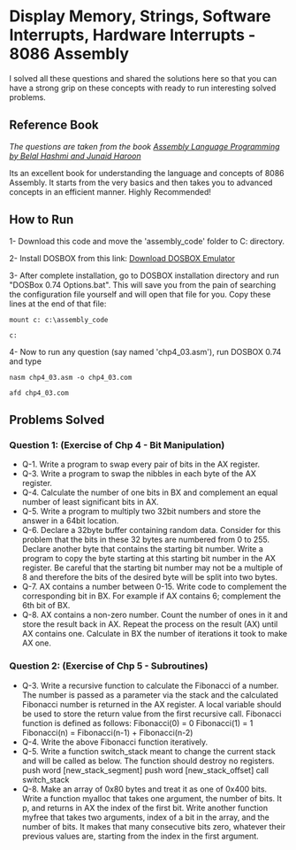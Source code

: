 # Display Memory, Strings, Software Interrupts, Hardware Interrupts - 8086 Assembly

I solved all these questions and shared the solutions here so that you can have a strong grip on these concepts with ready to run interesting solved problems.

## Reference Book

*The questions are taken from the book [Assembly Language Programming by Belal Hashmi and Junaid Haroon](https://onlinebookpoint.blogspot.com/2016/10/assembly-language-programming-delivered.html)*

Its an excellent book for understanding the language and concepts of 8086 Assembly. It starts from the very basics and then takes you to advanced concepts in an efficient manner. Highly Recommended!

## How to Run
1- Download this code and move the 'assembly_code' folder to C: directory.

2- Install DOSBOX from this link: [Download DOSBOX Emulator](https://www.dosbox.com/download.php?main=1)

3- After complete installation, go to DOSBOX installation directory and run "DOSBox 0.74 Options.bat". This will save you from the pain       of searching the configuration file yourself and will open that file for you.
Copy these lines at the end of that file:
```
mount c: c:\assembly_code 
```  
```
c:
```
4- Now to run any question (say named 'chp4_03.asm'), run DOSBOX 0.74 and type
```
nasm chp4_03.asm -o chp4_03.com  
```
```
afd chp4_03.com
```

## Problems Solved

### Question 1: (Exercise of Chp 4 - Bit Manipulation)
* Q-1. Write a program to swap every pair of bits in the AX register.
* Q-3. Write a program to swap the nibbles in each byte of the AX register.
* Q-4. Calculate the number of one bits in BX and complement an equal number of least significant bits in AX.
* Q-5. Write a program to multiply two 32bit numbers and store the answer in a 64bit location.
* Q-6. Declare a 32byte buffer containing random data. Consider for this problem that the bits in these 32 bytes are numbered from 0 to 255.     Declare another byte that contains the starting bit number. Write a program to copy the byte starting at this starting bit number in the AX register. Be careful that the starting bit number may not be a multiple of 8 and therefore the bits of the desired byte will be split into two bytes.
* Q-7. AX contains a number between 0-15. Write code to complement the corresponding bit in BX. For example if AX contains 6; complement the 6th bit of BX.
* Q-8. AX contains a non-zero number. Count the number of ones in it and store the result back in AX. Repeat the process on the result (AX) until AX contains one. Calculate in BX the number of iterations it took to make AX one.

### Question 2: (Exercise of Chp 5 - Subroutines)
* Q-3. Write a recursive function to calculate the Fibonacci of a number. The number is passed as a parameter via the stack and the calculated Fibonacci number is returned in the AX register. A local variable should be used to store the return value from the first recursive call. Fibonacci function is defined as follows: Fibonacci(0) = 0 Fibonacci(1) = 1 Fibonacci(n) = Fibonacci(n-1) + Fibonacci(n-2)
* Q-4. Write the above Fibonacci function iteratively.
* Q-5. Write a function switch_stack meant to change the current stack and will be called as below. The function should destroy no registers. push word [new_stack_segment] push word [new_stack_offset] call switch_stack
* Q-8. Make an array of 0x80 bytes and treat it as one of 0x400 bits. Write a function myalloc that takes one argument, the number of bits. It p, and returns in AX the index of the first bit. Write another function myfree that takes two arguments, index of a bit in the array, and the number of bits. It makes that many consecutive bits zero, whatever their previous values are, starting from the index in the first argument.

